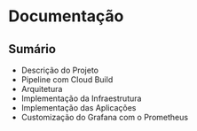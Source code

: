# Documentação

## Sumário
- Descrição do Projeto
- Pipeline com Cloud Build
- Arquitetura
- Implementação da Infraestrutura
- Implementação das Aplicações
- Customização do Grafana com o Prometheus
